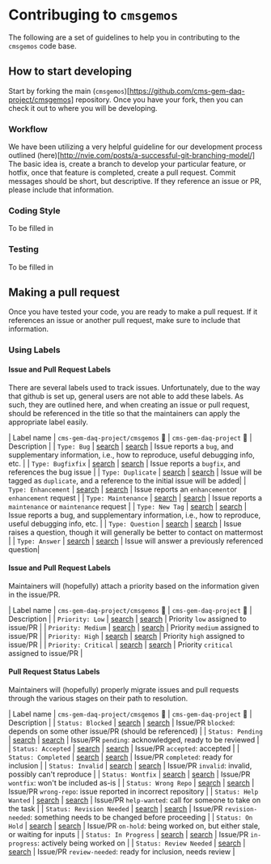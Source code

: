 # Contribuging to ```cmsgemos```
The following are a set of guidelines to help you in contributing to the ```cmsgemos``` code base.

## How to start developing
Start by forking the main (```cmsgemos```)[https://github.com/cms-gem-daq-project/cmsgemos] repository.
Once you have your fork, then you can check it out to where you will be developing.


### Workflow
We have been utilizing a very helpful guideline for our development process outlined (here)[http://nvie.com/posts/a-successful-git-branching-model/]
The basic idea is, create a branch to develop your particular feature, or hotfix, once that feature is completed, create a pull request.
Commit messages should be short, but descriptive.  If they reference an issue or PR, please include that information.

### Coding Style
To be filled in

### Testing
To be filled in

## Making a pull request
Once you have tested your code, you are ready to make a pull request.  If it references an issue or another pull request, make sure to include that information.

### Using Labels
#### Issue and Pull Request Labels
There are several labels used to track issues.  Unfortunately, due to the way that github is set up, general users are not
able to add these labels.  As such, they are outlined here, and when creating an issue or pull request, should be referenced
in the title so that the maintainers can apply the appropriate label easily.

| Label name          | `cms-gem-daq-project/cmsgemos` :mag_right:       | `cms-gem-daq-project` :mag_right:                      | Description |
| `Type: Bug`         | [search][search-cmsgemos-repo-label-bug]         | [search][search-cms-gem-daq-project-label-bug]         | Issue reports a `bug`, and supplementary information, i.e., how to reproduce, useful debugging info, etc. |
| `Type: Bugfixfix`   | [search][search-cmsgemos-repo-label-bugfix]      | [search][search-cms-gem-daq-project-label-bugfix]      | Issue reports a `bugfix`, and references the bug issue |
| `Type: Duplicate`   | [search][search-cmsgemos-repo-label-duplicate]   | [search][search-cms-gem-daq-project-label-duplicate]   | Issue will be tagged as `duplicate`, and a reference to the initial issue will be added|
| `Type: Enhancement` | [search][search-cmsgemos-repo-label-enhancement] | [search][search-cms-gem-daq-project-label-enhancement] | Issue reports an `enhancement`or `enhancement` request |
| `Type: Maintenance` | [search][search-cmsgemos-repo-label-maintenance] | [search][search-cms-gem-daq-project-label-maintenance] | Issue reports a `maintenance` or `maintenance` request |
| `Type: New Tag`     | [search][search-cmsgemos-repo-label-new-tag]     | [search][search-cms-gem-daq-project-label-new-tag]     | Issue reports a bug, and supplementary information, i.e., how to reproduce, useful debugging info, etc. |
| `Type: Question`    | [search][search-cmsgemos-repo-label-question]    | [search][search-cms-gem-daq-project-label-question]    | Issue raises a question, though it will generally be better to contact on mattermost |
| `Type: Answer`      | [search][search-cmsgemos-repo-label-answer]      | [search][search-cms-gem-daq-project-label-answer]      | Issue will answer a previously referenced question|

#### Issue and Pull Request Labels
Maintainers will (hopefully) attach a priority based on the information given in the issue/PR.

| Label name           | `cms-gem-daq-project/cmsgemos` :mag_right:       | `cms-gem-daq-project` :mag_right:                      | Description |
| `Priority: Low`      | [search][search-cmsgemos-repo-priority-low]      | [search][search-cms-gem-daq-project-priority-low]      | Priority `low` assigned to issue/PR |
| `Priority: Medium`   | [search][search-cmsgemos-repo-priority-medium]   | [search][search-cms-gem-daq-project-priority-medium]   | Priority `medium` assigned to issue/PR |
| `Priority: High`     | [search][search-cmsgemos-repo-priority-high]     | [search][search-cms-gem-daq-project-priority-high]     | Priority `high` assigned to issue/PR |
| `Priority: Critical` | [search][search-cmsgemos-repo-priority-critical] | [search][search-cms-gem-daq-project-priority-critical] | Priority `critical` assigned to issue/PR |

#### Pull Request Status Labels
Maintainers will (hopefully) properly migrate issues and pull requests through the various stages on their path to resolution.

| Label name                | `cms-gem-daq-project/cmsgemos` :mag_right: | `cms-gem-daq-project` :mag_right:              | Description |
| `Status: Blocked`         | [search][search-cmsgemos-repo-status-blocked]         | [search][search-cms-gem-daq-project-status-blocked]         | Issue/PR `blocked`: depends on some other issue/PR (should be referenced) |
| `Status: Pending`         | [search][search-cmsgemos-repo-status-pending]         | [search][search-cms-gem-daq-project-status-pending]         | Issue/PR `pending`: acknowledged, ready to be reviewed |
| `Status: Accepted`        | [search][search-cmsgemos-repo-status-accepted]        | [search][search-cms-gem-daq-project-status-accepted]        | Issue/PR `accepted`: accepted |
| `Status: Completed`       | [search][search-cmsgemos-repo-status-completed]       | [search][search-cms-gem-daq-project-status-completed]       | Issue/PR `completed`: ready for inclusion |
| `Status: Invalid`         | [search][search-cmsgemos-repo-status-invalid]         | [search][search-cms-gem-daq-project-status-invalid]         | Issue/PR `invalid`: invalid, possibly can't reproduce |
| `Status: Wontfix`         | [search][search-cmsgemos-repo-status-wontfix]         | [search][search-cms-gem-daq-project-status-wontfix]         | Issue/PR `wontfix`: won't be included as-is |
| `Status: Wrong Repo`      | [search][search-cmsgemos-repo-status-wrong-repo]      | [search][search-cms-gem-daq-project-status-wrong-repo]      | Issue/PR `wrong-repo`: issue reported in incorrect repository |
| `Status: Help Wanted`     | [search][search-cmsgemos-repo-status-help-wanted]     | [search][search-cms-gem-daq-project-status-help-wanted]     | Issue/PR `help-wanted`: call for someone to take on the task |
| `Status: Revision Needed` | [search][search-cmsgemos-repo-status-revision-needed] | [search][search-cms-gem-daq-project-status-revision-needed] | Issue/PR `revision-needed`: something needs to be changed before proceeding |
| `Status: On Hold`         | [search][search-cmsgemos-repo-status-on-hold]         | [search][search-cms-gem-daq-project-status-on-hold]         | Issue/PR `on-hold`:  being worked on, but either stale, or waiting for inputs |
| `Status: In Progress`     | [search][search-cmsgemos-repo-status-in-progress]     | [search][search-cms-gem-daq-project-status-in-progress]     | Issue/PR `in-progress`:  actively being worked on |
| `Status: Review Needed`   | [search][search-cmsgemos-repo-status-review-needed]   | [search][search-cms-gem-daq-project-status-review-needed]   | Issue/PR `review-needed`: ready for inclusion, needs review |


[search-cmsgemos-repo-label-bug]: https://github.com/issues?utf8=%E2%9C%93&q=is%3Aopen+is%3Aissue+repo%3cms-gem-daq-project%2cmsgemos+user%3Acms-gem-daq-project+label%3A%22Type%3A+Bug%22
[search-cms-gem-daq-project-label-bug]: https://github.com/issues?utf8=%E2%9C%93&q=is%3Aopen+is%3Aissue+user%3Acms-gem-daq-project+label%3A%22Type%3A+Bug%22
[search-cmsgemos-repo-label-bugfix]: https://github.com/issues?utf8=%E2%9C%93&q=is%3Aopen+is%3Aissue+repo%3cms-gem-daq-project%2cmsgemos+user%3Acms-gem-daq-project+label%3A%22Type%3A+Bugfix%22
[search-cms-gem-daq-project-label-bugfix]: https://github.com/issues?utf8=%E2%9C%93&q=is%3Aopen+is%3Aissue+user%3Acms-gem-daq-project+label%3A%22Type%3A+Bugfix%22
[search-cmsgemos-repo-label-duplicate]: https://github.com/issues?utf8=%E2%9C%93&q=is%3Aopen+is%3Aissue+repo%3cms-gem-daq-project%2cmsgemos+user%3Acms-gem-daq-project+label%3A%22Type%3A+Duplicate%22
[search-cms-gem-daq-project-label-duplicate]: https://github.com/issues?utf8=%E2%9C%93&q=is%3Aopen+is%3Aissue+user%3Acms-gem-daq-project+label%3A%22Type%3A+Duplicate%22
[search-cmsgemos-repo-label-enhancement]: https://github.com/issues?utf8=%E2%9C%93&q=is%3Aopen+is%3Aissue+repo%3cms-gem-daq-project%2cmsgemos+user%3Acms-gem-daq-project+label%3A%22Type%3A+Enhancement%22
[search-cms-gem-daq-project-label-enhancement]: https://github.com/issues?utf8=%E2%9C%93&q=is%3Aopen+is%3Aissue+user%3Acms-gem-daq-project+label%3A%22Type%3A+Enhancement%22
[search-cmsgemos-repo-label-maintenance]: https://github.com/issues?utf8=%E2%9C%93&q=is%3Aopen+is%3Aissue+repo%3cms-gem-daq-project%2cmsgemos+user%3Acms-gem-daq-project+label%3A%22Type%3A+Maintenance%22
[search-cms-gem-daq-project-label-maintenance]: https://github.com/issues?utf8=%E2%9C%93&q=is%3Aopen+is%3Aissue+user%3Acms-gem-daq-project+label%3A%22Type%3A+Maintenance%22
[search-cmsgemos-repo-label-question]: https://github.com/issues?utf8=%E2%9C%93&q=is%3Aopen+is%3Aissue+repo%3cms-gem-daq-project%2cmsgemos+user%3Acms-gem-daq-project+label%3A%22Type%3A+Question%22
[search-cms-gem-daq-project-label-question]: https://github.com/issues?utf8=%E2%9C%93&q=is%3Aopen+is%3Aissue+user%3Acms-gem-daq-project+label%3A%22Type%3A+Question%22
[search-cmsgemos-repo-label-answer]: https://github.com/issues?utf8=%E2%9C%93&q=is%3Aopen+is%3Aissue+repo%3cms-gem-daq-project%2cmsgemos+user%3Acms-gem-daq-project+label%3A%22Type%3A+Answer%22
[search-cms-gem-daq-project-label-answer]: https://github.com/issues?utf8=%E2%9C%93&q=is%3Aopen+is%3Aissue+user%3Acms-gem-daq-project+label%3A%22Type%3A+Answer%22
[search-cmsgemos-repo-label-new-tag]: https://github.com/issues?utf8=%E2%9C%93&q=is%3Aopen+is%3Aissue+repo%3cms-gem-daq-project%2cmsgemos+user%3Acms-gem-daq-project+label%3A%22Type%3A+New+Tag%22
[search-cms-gem-daq-project-label-new-tag]: https://github.com/issues?utf8=%E2%9C%93&q=is%3Aopen+is%3Aissue+user%3Acms-gem-daq-project+label%3A%22Type%3A+New+Tag%22

[search-cmsgemos-repo-priority-low]: https://github.com/issues?utf8=%E2%9C%93&q=is%3Aopen+is%3Aissue+repo%3cms-gem-daq-project%2cmsgemos+user%3Acms-gem-daq-project+label%3A%22Priority%3A+Low%22
[search-cms-gem-daq-project-priority-low]: https://github.com/issues?utf8=%E2%9C%93&q=is%3Aopen+is%3Aissue+user%3Acms-gem-daq-project+label%3A%22Priority%3A+Low%22
[search-cmsgemos-repo-priority-medium]: https://github.com/issues?utf8=%E2%9C%93&q=is%3Aopen+is%3Aissue+repo%3cms-gem-daq-project%2cmsgemos+user%3Acms-gem-daq-project+label%3A%22Priority%3A+Medium%22
[search-cms-gem-daq-project-priority-medium]: https://github.com/issues?utf8=%E2%9C%93&q=is%3Aopen+is%3Aissue+user%3Acms-gem-daq-project+label%3A%22Priority%3A+Medium%22
[search-cmsgemos-repo-priority-high]: https://github.com/issues?utf8=%E2%9C%93&q=is%3Aopen+is%3Aissue+repo%3cms-gem-daq-project%2cmsgemos+user%3Acms-gem-daq-project+label%3A%22Priority%3A+High%22
[search-cms-gem-daq-project-priority-high]: https://github.com/issues?utf8=%E2%9C%93&q=is%3Aopen+is%3Aissue+user%3Acms-gem-daq-project+label%3A%22Priority%3A+High%22
[search-cmsgemos-repo-priority-critical]: https://github.com/issues?utf8=%E2%9C%93&q=is%3Aopen+is%3Aissue+repo%3cms-gem-daq-project%2cmsgemos+user%3Acms-gem-daq-project+label%3A%22Priority%3A+Critical%22
[search-cms-gem-daq-project-priority-critical]: https://github.com/issues?utf8=%E2%9C%93&q=is%3Aopen+is%3Aissue+user%3Acms-gem-daq-project+label%3A%22Priority%3A+Critical%22

[search-cmsgemos-repo-status-invalid]: https://github.com/issues?utf8=%E2%9C%93&q=is%3Aopen+is%3Aissue+repo%3cms-gem-daq-project%2cmsgemos+user%3Acms-gem-daq-project+label%3A%22Status%3A+Invalid%22
[search-cms-gem-daq-project-status-invalid]: https://github.com/issues?utf8=%E2%9C%93&q=is%3Aopen+is%3Aissue+user%3Acms-gem-daq-project+label%3A%22Status%3A+Invalid%22
[search-cmsgemos-repo-status-wontfix]: https://github.com/issues?utf8=%E2%9C%93&q=is%3Aopen+is%3Aissue+repo%3cms-gem-daq-project%2cmsgemos+user%3Acms-gem-daq-project+label%3A%22Status%3A+Wontfix%22
[search-cms-gem-daq-project-status-wontfix]: https://github.com/issues?utf8=%E2%9C%93&q=is%3Aopen+is%3Aissue+user%3Acms-gem-daq-project+label%3A%22Status%3A+Wontfix%22
[search-cmsgemos-repo-status-accepted]: https://github.com/issues?utf8=%E2%9C%93&q=is%3Aopen+is%3Aissue+repo%3cms-gem-daq-project%2cmsgemos+user%3Acms-gem-daq-project+label%3A%22Status%3A+Accepted%22
[search-cms-gem-daq-project-status-accepted]: https://github.com/issues?utf8=%E2%9C%93&q=is%3Aopen+is%3Aissue+user%3Acms-gem-daq-project+label%3A%22Status%3A+Accepted%22
[search-cmsgemos-repo-status-completed]: https://github.com/issues?utf8=%E2%9C%93&q=is%3Aopen+is%3Aissue+repo%3cms-gem-daq-project%2cmsgemos+user%3Acms-gem-daq-project+label%3A%22Status%3A+Completed%22
[search-cms-gem-daq-project-status-completed]: https://github.com/issues?utf8=%E2%9C%93&q=is%3Aopen+is%3Aissue+user%3Acms-gem-daq-project+label%3A%22Status%3A+Completed%22
[search-cmsgemos-repo-status-pending]: https://github.com/issues?utf8=%E2%9C%93&q=is%3Aopen+is%3Aissue+repo%3cms-gem-daq-project%2cmsgemos+user%3Acms-gem-daq-project+label%3A%22Status%3A+Pending%22
[search-cms-gem-daq-project-status-pending]: https://github.com/issues?utf8=%E2%9C%93&q=is%3Aopen+is%3Aissue+user%3Acms-gem-daq-project+label%3A%22Status%3A+Pending%22
[search-cmsgemos-repo-status-blocked]: https://github.com/issues?utf8=%E2%9C%93&q=is%3Aopen+is%3Aissue+repo%3cms-gem-daq-project%2cmsgemos+user%3Acms-gem-daq-project+label%3A%22Status%3A+Blocked%22
[search-cms-gem-daq-project-status-blocked]: https://github.com/issues?utf8=%E2%9C%93&q=is%3Aopen+is%3Aissue+user%3Acms-gem-daq-project+label%3A%22Status%3A+Blocked%22
[search-cmsgemos-repo-status-wrong-repo]: https://github.com/issues?utf8=%E2%9C%93&q=is%3Aopen+is%3Aissue+repo%3cms-gem-daq-project%2cmsgemos+user%3Acms-gem-daq-project+label%3A%22Status%3A+Wrong+Repo%22
[search-cms-gem-daq-project-status-wrong-repo]: https://github.com/issues?utf8=%E2%9C%93&q=is%3Aopen+is%3Aissue+user%3Acms-gem-daq-project+label%3A%22Status%3A+Wrong+Repo%22
[search-cmsgemos-repo-status-help-wanted]: https://github.com/issues?utf8=%E2%9C%93&q=is%3Aopen+is%3Aissue+repo%3cms-gem-daq-project%2cmsgemos+user%3Acms-gem-daq-project+label%3A%22Status%3A+Help+Wanted%22
[search-cms-gem-daq-project-status-help-wanted]: https://github.com/issues?utf8=%E2%9C%93&q=is%3Aopen+is%3Aissue+user%3Acms-gem-daq-project+label%3A%22Status%3A+Help+Wanted%22
[search-cmsgemos-repo-status-revision-needed]: https://github.com/issues?utf8=%E2%9C%93&q=is%3Aopen+is%3Aissue+repo%3cms-gem-daq-project%2cmsgemos+user%3Acms-gem-daq-project+label%3A%22Status%3A+Revision+Needed%22
[search-cms-gem-daq-project-status-revision-needed]: https://github.com/issues?utf8=%E2%9C%93&q=is%3Aopen+is%3Aissue+user%3Acms-gem-daq-project+label%3A%22Status%3A+Revision+Needed%22
[search-cmsgemos-repo-status-review-needed]: https://github.com/issues?utf8=%E2%9C%93&q=is%3Aopen+is%3Aissue+repo%3cms-gem-daq-project%2cmsgemos+user%3Acms-gem-daq-project+label%3A%22Status%3A+Review+Needed%22
[search-cms-gem-daq-project-status-review-needed]: https://github.com/issues?utf8=%E2%9C%93&q=is%3Aopen+is%3Aissue+user%3Acms-gem-daq-project+label%3A%22Status%3A+Review+Needed%22
[search-cmsgemos-repo-status-on-hold]: https://github.com/issues?utf8=%E2%9C%93&q=is%3Aopen+is%3Aissue+repo%3cms-gem-daq-project%2cmsgemos+user%3Acms-gem-daq-project+label%3A%22Status%3A+On+Hold%22
[search-cms-gem-daq-project-status-on-hold]: https://github.com/issues?utf8=%E2%9C%93&q=is%3Aopen+is%3Aissue+user%3Acms-gem-daq-project+label%3A%22Status%3A+On+Hold%22
[search-cmsgemos-repo-status-in-progress]: https://github.com/issues?utf8=%E2%9C%93&q=is%3Aopen+is%3Aissue+repo%3cms-gem-daq-project%2cmsgemos+user%3Acms-gem-daq-project+label%3A%22Status%3A+In+Progress%22
[search-cms-gem-daq-project-status-in-progress]: https://github.com/issues?utf8=%E2%9C%93&q=is%3Aopen+is%3Aissue+user%3Acms-gem-daq-project+label%3A%22Status%3A+In+Progress%22
